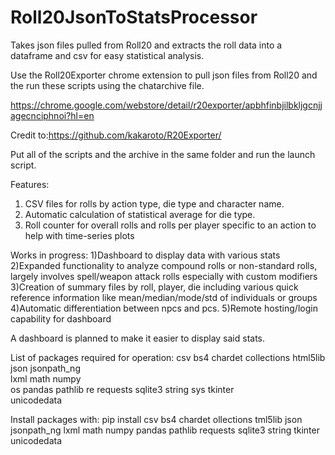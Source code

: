 # Roll20JsonToStatsProcessor
Takes json files pulled from Roll20 and extracts the roll data into a dataframe and csv for easy statistical analysis. 

Use the Roll20Exporter chrome extension to pull json files from Roll20 and the run these scripts using the chatarchive file.

https://chrome.google.com/webstore/detail/r20exporter/apbhfinbjilbkljgcnjjagecnciphnoi?hl=en

Credit to:https://github.com/kakaroto/R20Exporter/

Put all of the scripts and the archive in the same folder and run the launch script.

Features: 
1) CSV files for rolls by action type, die type and character name. 
2) Automatic calculation of statistical average for die type. 
3) Roll counter for overall rolls and rolls per player specific to an action to help with time-series plots

Works in progress:
1)Dashboard to display data with various stats
2)Expanded functionality to analyze compound rolls or non-standard rolls, largely involves spell/weapon attack rolls especially with custom modifiers
3)Creation of summary files by roll, player, die including various quick reference information like mean/median/mode/std of individuals or groups
4)Automatic differentiation between npcs and pcs. 
5)Remote hosting/login capability for dashboard


A dashboard is planned to make it easier to display said stats.

List of packages required for operation:
 csv
 bs4 
 chardet
 collections 
 html5lib
 json
 jsonpath_ng  
 lxml
 math
 numpy  
 os
 pandas 
 pathlib
 re
 requests
 sqlite3
 string
 sys
 tkinter  
 unicodedata

Install packages with: pip install csv bs4 chardet ollections tml5lib json jsonpath_ng lxml math numpy pandas pathlib requests sqlite3 string tkinter unicodedata
